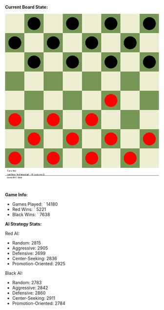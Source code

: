 
**Current Board State:**  
<!-- START_GIF -->
![Checkers Game](./checkers_game.gif)
<!-- END_GIF -->

**Game Info:**  
- Games Played: `<!-- GAMES_PLAYED --> 14180
- Red Wins: `<!-- RED_WINS --> 5221
- Black Wins: `<!-- BLACK_WINS --> 7638

<!-- AI_STATS -->
**AI Strategy Stats:**

Red AI:
- Random: 2815
- Aggressive: 2905
- Defensive: 2699
- Center-Seeking: 2836
- Promotion-Oriented: 2925

Black AI:
- Random: 2783
- Aggressive: 2842
- Defensive: 2860
- Center-Seeking: 2911
- Promotion-Oriented: 2784
